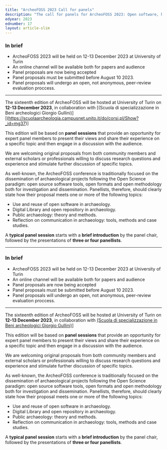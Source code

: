 ```yaml
---
title: "ArcheoFOSS 2023 Call for panels"
description: "The call for panels for ArcheoFOSS 2023: Open software, hardware, processes, data and formats in archaeological research is now available"
edyear: 2023
ednumber: 17
layout: article-slim
---
```


### In brief

- ArcheoFOSS 2023 will be held on 12-13 December 2023 at University of Turin
- An online channel will be available both for papers and audience
- Panel proposals are now being accepted
- Panel proposals must be submitted before August 10 2023.
- Panel proposals will undergo an open, not anonymous, peer-review evaluation proccess.

---

The sixteenth edition of ArcheoFOSS will be hosted at  University of Turin on **12-13 December 2023**, in collaboration with [(Scuola di specializzazione in Beni archeologici Giorgio Gullini)][(https://scuolaarcheologia.campusnet.unito.it/do/corsi.pl/Show?_id=mg37)]

This edition will be based on **panel sessions** that provide an opportunity for expert panel members to present their views and share their experience on a specific topic and then engage in a discussion with the audience.

We are welcoming original proposals from both community members and external scholars or professionals willing to discuss research questions and experience and stimulate further discussion of specific topics.

As well-known, the ArcheoFOSS conference is traditionally focused on the dissemination of archaeological projects following the Open Science paradigm:  open source software tools, open formats and open methodology both for investigation and dissemination. Panellists, therefore, should clearly state how their proposal meets one or more of the following topics:

- Use and reuse of open software in archaeology.
- Digital Library and open repository in archaeology.
- Public archaeology: theory and methods.
- Reflection on communication in archaeology: tools, methods and case studies.

A **typical panel session** starts with a **brief introduction** by the panel chair, followed by the presentations of **three or four panellists**.

<!-- Proposals for panels can be submitted by one or two researchers. Each complete proposal must include:

- A **title** describing the contents
- A brief **description** of the proposed specific research topcic (max. 2.000 characters, spaces included), containing the state-of-art, at least one research question on which papers will be called and possibly a recent bibliography.
- One illustrative **image**, landscape orientation, with a minimal width of 2000px.
- Full name(s), affiliation(s) and email addressed and possibly Twitter username of the proponent(s) (**max 2 proponents**)

Proposals for panels **must** fully comply with the ArcheoFOSS mission, regarding free and open source software or hardware, open processes, open data, open science in the archaeological or more generally in the heritage domain.

Proposals **must** be submitted via email, at [info@archeofoss.org](info@archeofoss.org) **before August 10 2023**, and **must** be licensed as CC-BY.

A **maximum of 10 panels** will be accepted. -->



---

### In brief

- ArcheoFOSS 2023 will be held on 12-13 December 2023 at University of Turin
- An online channel will be available both for papers and audience
- Panel proposals are now being accepted
- Panel proposals must be submitted before August 10 2023.
- Panel proposals will undergo an open, not anonymous, peer-review evaluation proccess.

---

The sixteenth edition of ArcheoFOSS will be hosted at  University of Turin on **12-13 December 2023**, in collaboration with [(Scuola di specializzazione in Beni archeologici Giorgio Gullini)]([https://scuolaarcheologia.campusnet.unito.it/do/corsi.pl/Show?_id=mg37)]

This edition will be based on **panel sessions** that provide an opportunity for expert panel members to present their views and share their experience on a specific topic and then engage in a discussion with the audience.

We are welcoming original proposals from both community members and external scholars or professionals willing to discuss research questions and experience and stimulate further discussion of specific topics.

As well-known, the ArcheoFOSS conference is traditionally focused on the dissemination of archaeological projects following the Open Science paradigm:  open source software tools, open formats and open methodology both for investigation and dissemination. Panellists, therefore, should clearly state how their proposal meets one or more of the following topics:

- Use and reuse of open software in archaeology.
- Digital Library and open repository in archaeology.
- Public archaeology: theory and methods.
- Reflection on communication in archaeology: tools, methods and case studies.

A **typical panel session** starts with a **brief introduction** by the panel chair, followed by the presentations of **three or four panellists**.

<!-- Proposals for panels can be submitted by one or two researchers. Each complete proposal must include:

- A **title** describing the contents
- A brief **description** of the proposed specific research topcic (max. 2.000 characters, spaces included), containing the state-of-art, at least one research question on which papers will be called and possibly a recent bibliography.
- One illustrative **image**, landscape orientation, with a minimal width of 2000px.
- Full name(s), affiliation(s) and email addressed and possibly Twitter username of the proponent(s) (**max 2 proponents**)

Proposals for panels **must** fully comply with the ArcheoFOSS mission, regarding free and open source software or hardware, open processes, open data, open science in the archaeological or more generally in the heritage domain.

Proposals **must** be submitted via email, at [info@archeofoss.org](info@archeofoss.org) **before August 10 2023**, and **must** be licensed as CC-BY.

All proposals will be published in a dedicated GitHub repository and will be available to an open, not anonymous, peer-review process. More information on the evaluation procedure will be published in the next few weeks.

